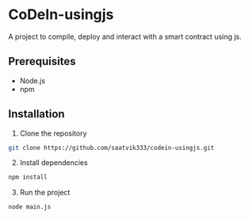 # CoDeIn-usingjs
A project to compile, deploy and interact with a smart contract using js.

## Prerequisites
- Node.js
- npm

## Installation
1. Clone the repository
```bash
git clone https://github.com/saatvik333/codein-usingjs.git
```
2. Install dependencies
```bash
npm install
```
3. Run the project
```bash
node main.js
```

